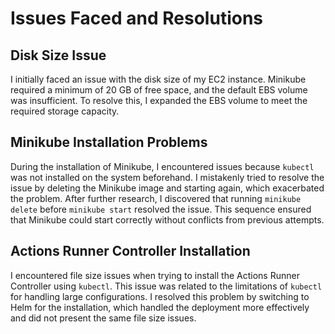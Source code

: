 # Issues Faced and Resolutions

## Disk Size Issue

I initially faced an issue with the disk size of my EC2 instance. Minikube required a minimum of 20 GB of free space, and the default EBS volume was insufficient. To resolve this, I expanded the EBS volume to meet the required storage capacity.

## Minikube Installation Problems

During the installation of Minikube, I encountered issues because `kubectl` was not installed on the system beforehand. I mistakenly tried to resolve the issue by deleting the Minikube image and starting again, which exacerbated the problem. After further research, I discovered that running `minikube delete` before `minikube start` resolved the issue. This sequence ensured that Minikube could start correctly without conflicts from previous attempts.

## Actions Runner Controller Installation

I encountered file size issues when trying to install the Actions Runner Controller using `kubectl`. This issue was related to the limitations of `kubectl` for handling large configurations. I resolved this problem by switching to Helm for the installation, which handled the deployment more effectively and did not present the same file size issues.
